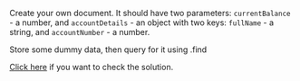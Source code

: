 
Create your own document. It should have two parameters: `currentBalance` - a number, and `accountDetails` - an object with two keys: `fullName` - a string, and `accountNumber` - a number.

  

Store some dummy data, then query for it using .find

  

[Click here](https://codepen.io/ElevationPen/pen/BgKaZX?editors=0010) if you want to check the solution.
